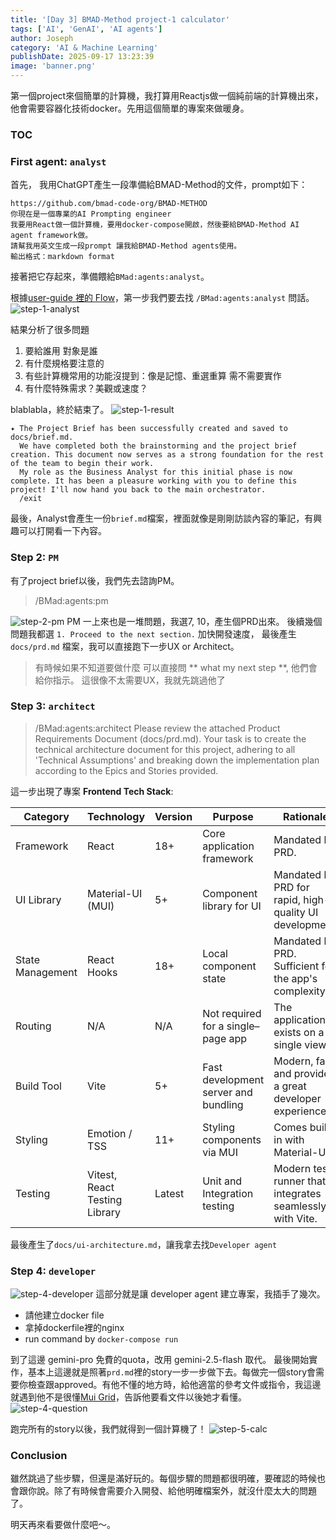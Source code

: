 ```yaml
---
title: '[Day 3] BMAD-Method project-1 calculator'
tags: ['AI', 'GenAI', 'AI agents']
author: Joseph
category: 'AI & Machine Learning'
publishDate: 2025-09-17 13:23:39
image: 'banner.png'
---
```


第一個project來個簡單的計算機，我打算用Reactjs做一個純前端的計算機出來，他會需要容器化技術docker。先用這個簡單的專案來做暖身。

### TOC

<!-- more -->

### First agent: `analyst`

首先， 我用ChatGPT產生一段準備給BMAD-Method的文件，prompt如下：

```shell
https://github.com/bmad-code-org/BMAD-METHOD
你現在是一個專業的AI Prompting engineer
我要用React做一個計算機，要用docker-compose開啟，然後要給BMAD-Method AI agent framework做。
請幫我用英文生成一段prompt 讓我給BMAD-Method agents使用。
輸出格式：markdown format
```

接著把它存起來，準備餵給`BMad:agents:analyst`。

根據[user-guide 裡的 Flow](https://github.com/bmad-code-org/BMAD-METHOD/blob/main/docs/user-guide.md#the-planning-workflow-web-ui-or-powerful-ide-agents)，第一步我們要去找 `/BMad:agents:analyst` 問話。
![step-1-analyst](./step-1-analyst.png)

結果分析了很多問題

1. 要給誰用 對象是誰
2. 有什麼規格要注意的
3. 有些計算機常用的功能沒提到：像是記憶、重選重算 需不需要實作
4. 有什麼特殊需求？美觀或速度？

blablabla，終於結束了。
![step-1-result](./step-1-result.png)

```
✦ The Project Brief has been successfully created and saved to docs/brief.md.
  We have completed both the brainstorming and the project brief creation. This document now serves as a strong foundation for the rest of the team to begin their work.
  My role as the Business Analyst for this initial phase is now complete. It has been a pleasure working with you to define this project! I'll now hand you back to the main orchestrator.
  /exit
```

最後，Analyst會產生一份`brief.md`檔案，裡面就像是剛剛訪談內容的筆記，有興趣可以打開看一下內容。

### Step 2: `PM`

有了project brief以後，我們先去諮詢PM。

> /BMad:agents:pm

![step-2-pm](./step-2-pm.png)
PM 一上來也是一堆問題，我選7, 10，產生個PRD出來。
後續幾個問題我都選 `1. Proceed to the next section.` 加快開發速度， 最後產生 `docs/prd.md` 檔案，我可以直接跑下一步UX or Architect。

> 有時候如果不知道要做什麼 可以直接問 ** what my next step **, 他們會給你指示。
> 這很像不太需要UX，我就先跳過他了

### Step 3: `architect`

> /BMad:agents:architect Please review the attached Product Requirements Document (docs/prd.md). Your task is to create the technical architecture document for this project, adhering to all 'Technical Assumptions' and breaking down the implementation plan according to the Epics and Stories provided.

這一步出現了專案 **Frontend Tech Stack**:

| Category         | Technology                    | Version | Purpose                              | Rationale                                                |
| ---------------- | ----------------------------- | ------- | ------------------------------------ | -------------------------------------------------------- |
| Framework        | React                         | 18+     | Core application framework           | Mandated by PRD.                                         |
| UI Library       | Material-UI (MUI)             | 5+      | Component library for UI             | Mandated by PRD for rapid, high-quality UI development.  |
| State Management | React Hooks                   | 18+     | Local component state                | Mandated by PRD. Sufficient for the app's complexity.    |
| Routing          | N/A                           | N/A     | Not required for a single–page app   | The application exists on a single view.                 |
| Build Tool       | Vite                          | 5+      | Fast development server and bundling | Modern, fast, and provides a great developer experience. |
| Styling          | Emotion / TSS                 | 11+     | Styling components via MUI           | Comes built-in with Material-UI.                         |
| Testing          | Vitest, React Testing Library | Latest  | Unit and Integration testing         | Modern test runner that integrates seamlessly with Vite. |

最後產生了`docs/ui-architecture.md`，讓我拿去找`Developer agent`

### Step 4: `developer`

![step-4-developer](./step-4-developer.png)
這部分就是讓 developer agent 建立專案，我插手了幾次。

- 請他建立docker file
- 拿掉dockerfile裡的nginx
- run command by `docker-compose run`

到了這邊 gemini-pro 免費的quota，改用 gemini-2.5-flash 取代。
最後開始實作，基本上這邊就是照著`prd.md`裡的story一步一步做下去。每做完一個story會需要你檢查跟approved。有他不懂的地方時，給他適當的參考文件或指令，我這邊就遇到他不是很懂[Mui Grid](https://mui.com/material-ui/react-grid/)，告訴他要看文件以後她才看懂。
![step-4-question](./step-4-question.png)

跑完所有的story以後，我們就得到一個計算機了！
![step-5-calc](step-5-calc.png)

### Conclusion

雖然跳過了些步驟，但還是滿好玩的。每個步驟的問題都很明確，要確認的時候也會跟你說。除了有時候會需要介入開發、給他明確檔案外，就沒什麼太大的問題了。

明天再來看要做什麼吧～。
